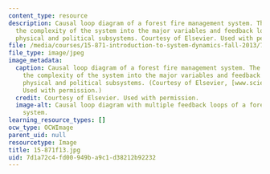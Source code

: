 ```yaml
---
content_type: resource
description: Causal loop diagram of a forest fire management system. The diagram distills
  the complexity of the system into the major variables and feedback loops between
  physical and political subsystems. Courtesy of Elsevier. Used with permission.
file: /media/courses/15-871-introduction-to-system-dynamics-fall-2013/7d1a72c4fd00949ba9c1d38212b92232_15-871f13.jpg
file_type: image/jpeg
image_metadata:
  caption: Causal loop diagram of a forest fire management system. The diagram distills
    the complexity of the system into the major variables and feedback loops between
    physical and political subsystems. (Courtesy of Elsevier, [www.sciencedirect.com](http://www.sciencedirect.com).
    Used with permission.)
  credit: Courtesy of Elsevier. Used with permission.
  image-alt: Causal loop diagram with multiple feedback loops of a forest fire management
    system.
learning_resource_types: []
ocw_type: OCWImage
parent_uid: null
resourcetype: Image
title: 15-871f13.jpg
uid: 7d1a72c4-fd00-949b-a9c1-d38212b92232
---
```

